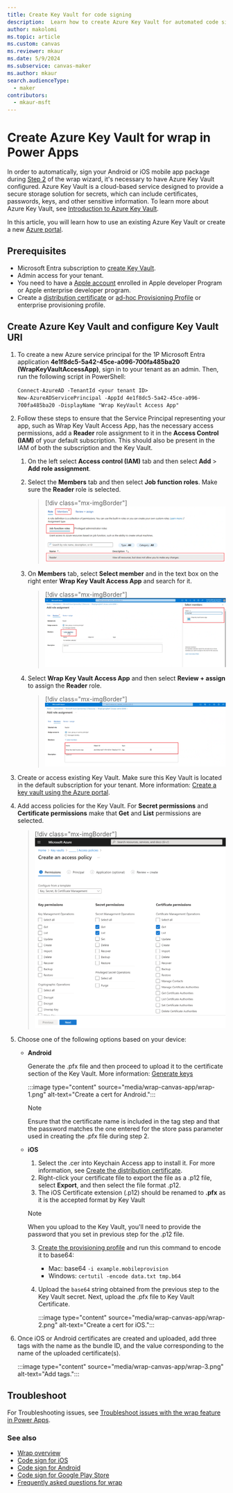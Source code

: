 ```yaml
---
title: Create Key Vault for code signing
description:  Learn how to create Azure Key Vault for automated code signing of native mobile apps in wrap wizard.
author: makolomi
ms.topic: article
ms.custom: canvas
ms.reviewer: mkaur
ms.date: 5/9/2024
ms.subservice: canvas-maker
ms.author: mkaur
search.audienceType: 
  - maker
contributors:
  - mkaur-msft
---
```

# Create Azure Key Vault for wrap in Power Apps

In order to automatically, sign your Android or iOS mobile app package during  [Step 2](wrap-how-to.md#step-2-target-platform) of the wrap wizard, it's necessary to have Azure Key Vault configured. Azure Key Vault is a cloud-based service designed to provide a secure storage solution for secrets, which can include certificates, passwords, keys, and other sensitive information. To learn more about Azure Key Vault, see [Introduction to Azure Key Vault](/azure/key-vault/general/overview).


In this article, you will learn how to use an existing Azure Key Vault or create a new [Azure portal](https://portal.azure.com).

## Prerequisites
  
- Microsoft Entra subscription to [create Key Vault](/azure/key-vault/general/quick-create-portal).
- Admin access for your tenant.
- You need to have a [Apple account](https://developer.apple.com) enrolled in Apple developer Program or Apple enterprise developer program.
- Create a [distribution certificate](code-sign-ios.md#create-the-distribution-certificate) or [ad-hoc Provisioning Profile](code-sign-ios.md#create-an-ios-provisioning-profile) or enterprise provisioning profile.

   
## Create Azure Key Vault and configure Key Vault URI

1. To create a new Azure service principal for the 1P Microsoft Entra application **4e1f8dc5-5a42-45ce-a096-700fa485ba20 (WrapKeyVaultAccessApp)**, sign in to your tenant as an admin. Then, run the following script in PowerShell:

    `Connect-AzureAD -TenantId <your tenant ID>`<br>
   `New-AzureADServicePrincipal -AppId 4e1f8dc5-5a42-45ce-a096-700fa485ba20 -DisplayName "Wrap KeyVault Access App"`


2. Follow these steps to ensure that the Service Principal representing your app, such as Wrap Key Vault Access App, has the necessary access permissions, add a **Reader** role assignment to it in the **Access Control (IAM)** of your default subscription. This should also be present in the IAM of both the subscription and the Key Vault.

   1. On the left select **Access control (IAM)** tab and then select **Add** > **Add role assignment**.
  
   2. Select the **Members** tab and then select **Job function roles**. Make sure the  **Reader** role is selected.
   
       > [!div class="mx-imgBorder"] 
       > ![Select the Members tab.](media/how-to-v2/Add_members.png "Select the Members tab.")

   4. On **Members** tab, select **Select member** and in the text box on the right enter **Wrap Key Vault Access App** and search for it.
   
       > [!div class="mx-imgBorder"] 
       > ![Search for Wrap Key Vault Access App.](media/how-to-v2/Add_role_assignment.png "Search for Wrap Key Vault Access App.")

   5. Select **Wrap Key Vault Access App** and then select **Review + assign** to assign the **Reader** role.
      
       > [!div class="mx-imgBorder"] 
       > ![Assign Reader role to Wrap KeyVault Access App.](media/how-to-v2/Add_role_for_wrap_signing.png "Assign Reader role to Wrap KeyVault Access App.")


3. Create or access existing Key Vault. Make sure this Key Vault is located in the default subscription for your tenant. More information: [Create a key vault using the Azure portal](/azure/key-vault/general/quick-create-portal).
   
4. Add access policies for the Key Vault. For **Secret permissions** and **Certificate permissions** make that **Get** and **List** permissions are selected.
  
    > [!div class="mx-imgBorder"] 
    > ![Access Policies required: Get, List for secret and certificates permissions.](media/how-to-v2/AzureKV-Access-Policy.png "Access Policies required: Get, List for secret and certificates permissions")
  
5. Choose one of the following options based on your device:
   
     - **Android**

       Generate the .pfx file and then proceed to upload it to the certificate section of the Key Vault. More information: [Generate keys](code-sign-android.md#generate-keys) 
  
       :::image type="content" source="media/wrap-canvas-app/wrap-1.png" alt-text="Create a cert for Android.":::
  
        > [!NOTE]
        > Ensure that the certificate name is included in the tag step and that the password matches the one entered for the store pass parameter used in creating the .pfx file during step 2.
  
     - **iOS** 
       1. Select the .cer into Keychain Access app to install it. For more information, see [Create the distribution certificate](code-sign-ios.md#create-the-distribution-certificate).
       2. Right-click your certificate file to export the file as a .p12 file, select **Export**, and then select the file format .p12.
       3. The iOS Certificate extension (.p12) should be renamed to **.pfx** as it is the accepted format by Key Vault
       
         > [!NOTE]
         > When you upload to the Key Vault, you'll need to provide the password that you set in previous step for the .p12 file.
        
       3. [Create the provisioning profile](code-sign-ios.md#create-an-ios-provisioning-profile) and run this command to encode it to base64:
          - Mac: base64 `-i example.mobileprovision`
          - Windows:  `certutil -encode data.txt tmp.b64`
     
       4. Upload the `base64` string obtained from the previous step to the Key Vault secret. Next, upload the .pfx file to Key Vault Certificate.
    
  
          :::image type="content" source="media/wrap-canvas-app/wrap-2.png" alt-text="Create a cert for iOS.":::

6. Once iOS or Android certificates are created and uploaded, add three tags with the name as the bundle ID, and the value corresponding to the name of the uploaded certificate(s).
  
     :::image type="content" source="media/wrap-canvas-app/wrap-3.png" alt-text="Add tags.":::
  
## Troubleshoot 

For Troubleshooting issues, see [Troubleshoot issues with the wrap feature in Power Apps](/troubleshoot/power-platform/power-apps/manage-apps-and-solutions/wrap-issues).


### See also

- [Wrap overview](overview.md)
- [Code sign for iOS](code-sign-ios.md)
- [Code sign for Android](code-sign-android.md)
- [Code sign for Google Play Store](https://developer.android.com/studio/publish/app-signing)
- [Frequently asked questions for wrap](faq.yml)

